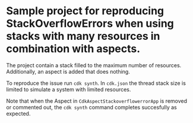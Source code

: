 # Sample project for reproducing StackOverflowErrors when using stacks with many resources in combination with aspects. 

The project contain a stack filled to the maximum number of resources. Additionally, an aspect is added that does nothing. 

To reproduce the issue run `cdk synth`. In `cdk.json` the thread stack size is limited to simulate a system with limited resources.

Note that when the Aspect in `CdkAspectStackoverflowerrorApp` is removed or commented out, the `cdk synth` command completes succesfully as expected. 
